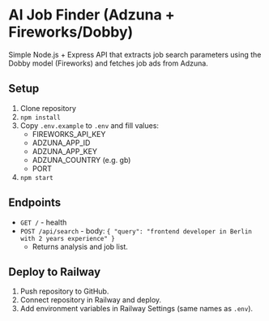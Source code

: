 # AI Job Finder (Adzuna + Fireworks/Dobby)

Simple Node.js + Express API that extracts job search parameters using the Dobby model (Fireworks) and fetches job ads from Adzuna.

## Setup

1. Clone repository
2. `npm install`
3. Copy `.env.example` to `.env` and fill values:
   - FIREWORKS_API_KEY
   - ADZUNA_APP_ID
   - ADZUNA_APP_KEY
   - ADZUNA_COUNTRY (e.g. gb)
   - PORT
4. `npm start`

## Endpoints

- `GET /` - health
- `POST /api/search` - body: `{ "query": "frontend developer in Berlin with 2 years experience" }`
  - Returns analysis and job list.

## Deploy to Railway
1. Push repository to GitHub.
2. Connect repository in Railway and deploy.
3. Add environment variables in Railway Settings (same names as `.env`).

